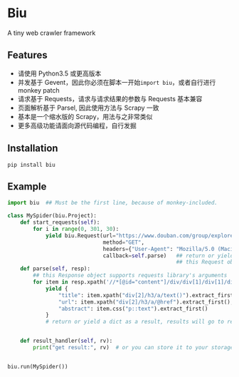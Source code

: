 # Biu
A tiny web crawler framework

## Features
* 请使用 Python3.5 或更高版本
* 并发基于 Gevent，因此你必须在脚本一开始`import biu`，或者自行进行 monkey patch
* 请求基于 Requests，请求与请求结果的参数与 Requests 基本兼容
* 页面解析基于 Parsel, 因此使用方法与 Scrapy 一致
* 基本是一个缩水版的 Scrapy，用法与之非常类似
* 更多高级功能请面向源代码编程，自行发掘

## Installation
```
pip install biu
```

## Example
```python
import biu  ## Must be the first line, because of monkey-included.

class MySpider(biu.Project):
    def start_requests(self):
        for i in range(0, 301, 30):
            yield biu.Request(url="https://www.douban.com/group/explore/tech?start={}".format(i),
                              method="GET",
                              headers={"User-Agent": "Mozilla/5.0 (Macintosh; Intel Mac OS X 10_11_6) AppleWebKit/537.36 (KHTML, like Gecko) Chrome/65.0.3325.181 Safari/537.36"},
                              callback=self.parse)   ## return or yield Request object to fetch a web page
                                                     ## this Request object supports requests library's arguments
    def parse(self, resp):
        ## this Response object supports requests library's arguments
        for item in resp.xpath('//*[@id="content"]/div/div[1]/div[1]/div'):
            yield {
                "title": item.xpath("div[2]/h3/a/text()").extract_first(),
                "url": item.xpath("div[2]/h3/a/@href").extract_first(),
                "abstract": item.css("p::text").extract_first()
            }
            # return or yield a dict as a result, results will go to result_handler by default


    def result_handler(self, rv):
        print("get result:", rv)  # or you can store it to your storage here


biu.run(MySpider())
```